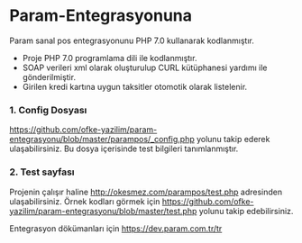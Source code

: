 # Param-Entegrasyonuna
Param sanal pos entegrasyonunu PHP 7.0 kullanarak kodlanmıştır. 
- Proje PHP 7.0 programlama dili ile kodlanmıştır.
- SOAP verileri xml olarak oluşturulup CURL kütüphanesi yardımı ile gönderilmiştir.
- Girilen kredi kartına uygun taksitler otomotik olarak listelenir.

### 1. Config Dosyası 
https://github.com/ofke-yazilim/param-entegrasyonu/blob/master/parampos/_config.php yolunu takip ederek ulaşabilirsiniz. Bu dosya içerisinde test bilgileri tanımlanmıştır.

### 2. Test sayfası
Projenin çalışır haline http://okesmez.com/parampos/test.php adresinden ulaşabilirsiniz.
Örnek kodları görmek için https://github.com/ofke-yazilim/param-entegrasyonu/blob/master/test.php yolunu takip edebilirsiniz.


Entegrasyon dökümanları için https://dev.param.com.tr/tr